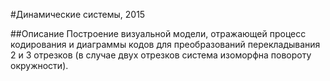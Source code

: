 #Динамические системы, 2015


##Описание
Построение визуальной модели, отражающей процесс кодирования и диаграммы кодов для преобразований перекладывания 2 и 3 отрезков (в случае двух отрезков система изоморфна повороту окружности).
